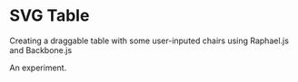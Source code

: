 SVG Table
=========

Creating a draggable table with some user-inputed chairs using Raphael.js and Backbone.js

An experiment.
